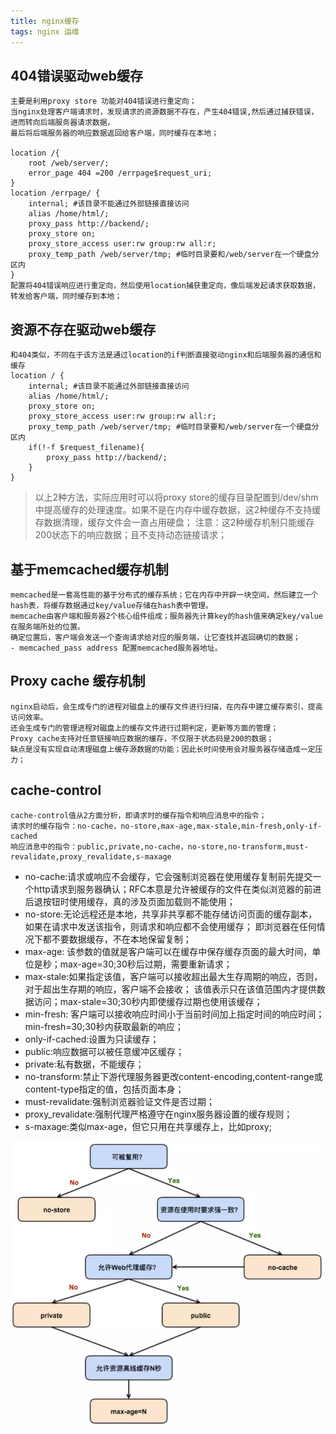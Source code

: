 ```yaml
---
title: nginx缓存
tags: nginx 运维 
---
```

## 404错误驱动web缓存
```
主要是利用proxy store 功能对404错误进行重定向；
当nginx处理客户端请求时，发现请求的资源数据不存在，产生404错误,然后通过捕获错误，进而转向后端服务器请求数据，
最后将后端服务器的响应数据返回给客户端，同时缓存在本地；

location /{
    root /web/server/;
    error_page 404 =200 /errpage$request_uri;
}
location /errpage/ {
    internal; #该目录不能通过外部链接直接访问
    alias /home/html/;
    proxy_pass http://backend/;
    proxy_store on;
    proxy_store_access user:rw group:rw all:r;
    proxy_temp_path /web/server/tmp; #临时目录要和/web/server在一个硬盘分区内
}
配置将404错误响应进行重定向，然后使用location捕获重定向，像后端发起请求获取数据，转发给客户端，同时缓存到本地；
```
## 资源不存在驱动web缓存

```
和404类似，不同在于该方法是通过location的if判断直接驱动nginx和后端服务器的通信和缓存
location / {
    internal; #该目录不能通过外部链接直接访问
    alias /home/html/;
    proxy_store on;
    proxy_store_access user:rw group:rw all:r;
    proxy_temp_path /web/server/tmp; #临时目录要和/web/server在一个硬盘分区内
    if(!-f $request_filename){
        proxy_pass http://backend/;
    }
}
```
>以上2种方法，实际应用时可以将proxy store的缓存目录配置到/dev/shm中提高缓存的处理速度。如果不是在内存中缓存数据，这2种缓存不支持缓存数据清理，缓存文件会一直占用硬盘；
注意：这2种缓存机制只能缓存200状态下的响应数据；且不支持动态链接请求；

## 基于memcached缓存机制

```
memcached是一套高性能的基于分布式的缓存系统；它在内存中开辟一块空间，然后建立一个hash表，将缓存数据通过key/value存储在hash表中管理。
memcache由客户端和服务器2个核心组件组成；服务器先计算key的hash值来确定key/value在服务端所处的位置。
确定位置后，客户端会发送一个查询请求给对应的服务端，让它查找并返回确切的数据；
- memcached_pass address 配置memcached服务器地址。
```
## Proxy cache 缓存机制

```
nginx启动后，会生成专门的进程对磁盘上的缓存文件进行扫描，在内存中建立缓存索引，提高访问效率。
还会生成专门的管理进程对磁盘上的缓存文件进行过期判定，更新等方面的管理；
Proxy cache支持对任意链接响应数据的缓存，不仅限于状态码是200的数据；
缺点是没有实现自动清理磁盘上缓存源数据的功能；因此长时间使用会对服务器存储造成一定压力；
```
## cache-control

```
cache-control值从2方面分析，即请求时的缓存指令和响应消息中的指令；
请求时的缓存指令：no-cache，no-store,max-age,max-stale,min-fresh,only-if-cached
响应消息中的指令：public,private,no-cache，no-store,no-transform,must-revalidate,proxy_revalidate,s-maxage
```
- no-cache:请求或响应不会缓存，它会强制浏览器在使用缓存复制前先提交一个http请求到服务器确认；RFC本意是允许被缓存的文件在类似浏览器的前进后退按钮时使用缓存，真的涉及页面加载则不能使用；
- no-store:无论远程还是本地，共享非共享都不能存储访问页面的缓存副本，如果在请求中发送该指令，则请求和响应都不会使用缓存；
  即浏览器在任何情况下都不要数据缓存，不在本地保留复制；
- max-age: 该参数的值就是客户端可以在缓存中保存缓存页面的最大时间，单位是秒；max-age=30;30秒后过期，需要重新请求；
- max-stale:如果指定该值，客户端可以接收超出最大生存周期的响应，否则，对于超出生存期的响应，客户端不会接收；
  该值表示只在该值范围内才提供数据访问；max-stale=30;30秒内即使缓存过期也使用该缓存；
- min-fresh: 客户端可以接收响应时间小于当前时间加上指定时间的响应时间；min-fresh=30;30秒内获取最新的响应；
- only-if-cached:设置为只读缓存；
- public:响应数据可以被任意缓冲区缓存；
- private:私有数据，不能缓存；
- no-transform:禁止下游代理服务器更改content-encoding,content-range或content-type指定的值，包括页面本身；
- must-revalidate:强制浏览器验证文件是否过期；
- proxy_revalidate:强制代理严格遵守在nginx服务器设置的缓存规则；
- s-maxage:类似max-age，但它只用在共享缓存上，比如proxy;

![cache](/assets/images/cache.webp)


